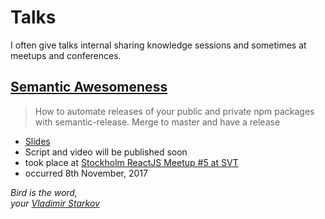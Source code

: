 # Talks

I often give talks internal sharing knowledge sessions and sometimes at meetups and conferences.

## [Semantic Awesomeness](/talks/semantic-awesomeness/)

> How to automate releases of your public and private npm packages with semantic-release. Merge to master and have a release

* [Slides](/talks/semantic-awesomeness/)
* Script and video will be published soon
* took place at [Stockholm ReactJS Meetup #5 at SVT](https://www.meetup.com/Stockholm-ReactJS-Meetup/events/243738373/)
* occurred 8th November, 2017


_Bird is the word,  
your [Vladimir Starkov](https://iamstarkov.com)_
